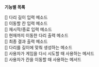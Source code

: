 **기능별 목록**

[] 다리 길이 입력 메소드  
[] 이동할 칸 입력 메소드  
[] 재시작/종료 입력 메소드  
[] 현재까지 이동한 다리 출력 메소드  
[] 최종 결과 출력 메소드  
[] 다리를 길이에 맞춰 생성하는 메소드  
[] 사용자가 게임을 다시 시도할 때 사용하는 메서드  
[] 사용자가 칸을 이동할 때 사용하는 메서드
